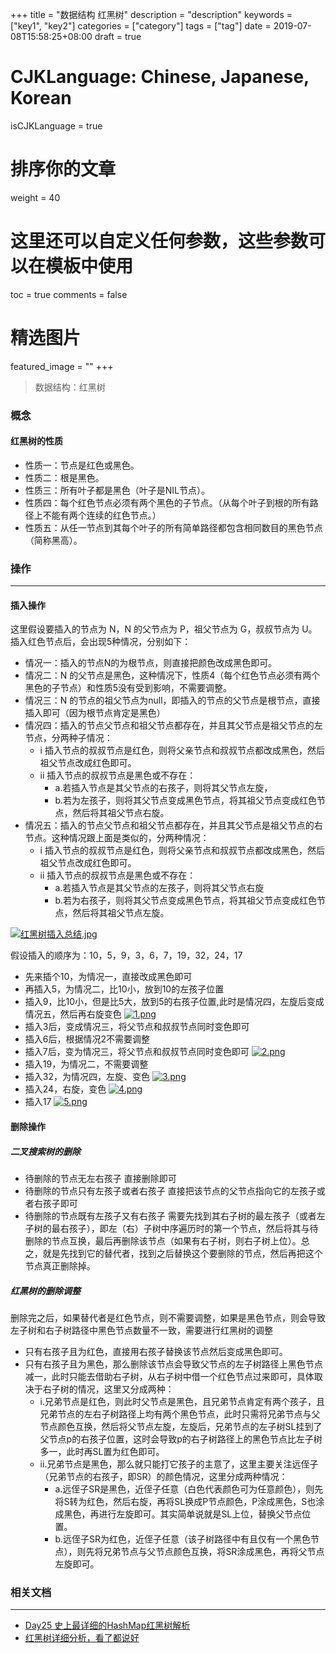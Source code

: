 +++
title = "数据结构 红黑树"
description = "description"
keywords = ["key1", "key2"]
categories = ["category"]
tags = ["tag"]
date = 2019-07-08T15:58:25+08:00
draft = true
# CJKLanguage: Chinese, Japanese, Korean
isCJKLanguage = true
# 排序你的文章
weight = 40

# 这里还可以自定义任何参数，这些参数可以在模板中使用
toc = true
comments = false
# 精选图片
featured_image = ""
+++

> 数据结构：红黑树  
<!--more-->
### 概念
#### 红黑树的性质
- 性质一：节点是红色或黑色。
- 性质二：根是黑色。
- 性质三：所有叶子都是黑色（叶子是NIL节点）。
- 性质四：每个红色节点必须有两个黑色的子节点。（从每个叶子到根的所有路径上不能有两个连续的红色节点。）
- 性质五：从任一节点到其每个叶子的所有简单路径都包含相同数目的黑色节点（简称黑高）。

### 操作
---
#### 插入操作
这里假设要插入的节点为 N，N 的父节点为 P，祖父节点为 G，叔叔节点为 U。插入红色节点后，会出现5种情况，分别如下：

- 情况一：插入的节点N的为根节点，则直接把颜色改成黑色即可。
- 情况二：N 的父节点是黑色，这种情况下，性质4（每个红色节点必须有两个黑色的子节点）和性质5没有受到影响，不需要调整。
- 情况三：N 的节点的祖父节点为null，即插入的节点的父节点是根节点，直接插入即可（因为根节点肯定是黑色）
- 情况四：插入的节点父节点和祖父节点都存在，并且其父节点是祖父节点的左节点，分两种子情况：
    - i 插入节点的叔叔节点是红色，则将父亲节点和叔叔节点都改成黑色，然后祖父节点改成红色即可。
    - ii 插入节点的叔叔节点是黑色或不存在：
        - a.若插入节点是其父节点的右孩子，则将其父节点左旋，
        - b.若为左孩子，则将其父节点变成黑色节点，将其祖父节点变成红色节点，然后将其祖父节点右旋。
- 情况五：插入的节点父节点和祖父节点都存在，并且其父节点是祖父节点的右节点。这种情况跟上面是类似的，分两种情况：
    - i 插入节点的叔叔节点是红色，则将父亲节点和叔叔节点都改成黑色，然后祖父节点改成红色即可。
    - ii 插入节点的叔叔节点是黑色或不存在：
        - a.若插入节点是其父节点的左孩子，则将其父节点右旋
        - b.若为右孩子，则将其父节点变成黑色节点，将其祖父节点变成红色节点，然后将其祖父节点左旋。

[![红黑树插入总结.jpg](https://i.postimg.cc/tg7cYPnF/3-4-5.jpg)](https://postimg.cc/rdXjHDJp)

假设插入的顺序为：10，5，9，3，6，7，19，32，24，17

- 先来插个10，为情况一，直接改成黑色即可
- 再插入5，为情况二，比10小，放到10的左孩子位置
- 插入9，比10小，但是比5大，放到5的右孩子位置,此时是情况四，左旋后变成情况五，然后再右旋变色
[![1.png](https://i.postimg.cc/Pqk4kwzt/1.png)](https://postimg.cc/rDQW1zPb)
- 插入3后，变成情况三，将父节点和叔叔节点同时变色即可
- 插入6后，根据情况2不需要调整
- 插入7后，变为情况三，将父节点和叔叔节点同时变色即可
[![2.png](https://i.postimg.cc/ryYNwbCZ/2.png)](https://postimg.cc/ThgDktsn)
- 插入19，为情况二，不需要调整
- 插入32，为情况四，左旋、变色
[![3.png](https://i.postimg.cc/TPqc23Cn/3.png)](https://postimg.cc/4KycBsC3)
- 插入24，右旋，变色
[![4.png](https://i.postimg.cc/Fs8pDqYk/4.png)](https://postimg.cc/w75DBwc9)
- 插入17
[![5.png](https://i.postimg.cc/jSfX9Xfg/5.png)](https://postimg.cc/w16LRD0L)

#### 删除操作
##### 二叉搜索树的删除
- 待删除的节点无左右孩子
直接删除即可
- 待删除的节点只有左孩子或者右孩子
直接把该节点的父节点指向它的左孩子或者右孩子即可
- 待删除的节点既有左孩子又有右孩子
需要先找到其右子树的最左孩子（或者左子树的最右孩子），即左（右）子树中序遍历时的第一个节点，然后将其与待删除的节点互换，最后再删除该节点（如果有右子树，则右子树上位）。总之，就是先找到它的替代者，找到之后替换这个要删除的节点，然后再把这个节点真正删除掉。

##### 红黑树的删除调整
删除完之后，如果替代者是红色节点，则不需要调整，如果是黑色节点，则会导致左子树和右子树路径中黑色节点数量不一致，需要进行红黑树的调整
- 只有右孩子且为红色，直接用右孩子替换该节点然后变成黑色即可。
- 只有右孩子且为黑色，那么删除该节点会导致父节点的左子树路径上黑色节点减一，此时只能去借助右子树，从右子树中借一个红色节点过来即可，具体取决于右子树的情况，这里又分成两种：
    - i.兄弟节点是红色，则此时父节点是黑色，且兄弟节点肯定有两个孩子，且兄弟节点的左右子树路径上均有两个黑色节点，此时只需将兄弟节点与父节点颜色互换，然后将父节点左旋，左旋后，兄弟节点的左子树SL挂到了父节点p的右孩子位置，这时会导致p的右子树路径上的黑色节点比左子树多一，此时再SL置为红色即可。
    - ii.兄弟节点是黑色，那么就只能打它孩子的主意了，这里主要关注远侄子（兄弟节点的右孩子，即SR）的颜色情况，这里分成两种情况：
        - a.远侄子SR是黑色，近侄子任意（白色代表颜色可为任意颜色），则先将S转为红色，然后右旋，再将SL换成P节点颜色，P涂成黑色，S也涂成黑色，再进行左旋即可。其实简单说就是SL上位，替换父节点位置。
        - b.远侄子SR为红色，近侄子任意（该子树路径中有且仅有一个黑色节点），则先将兄弟节点与父节点颜色互换，将SR涂成黑色，再将父节点左旋即可。

### 相关文档
---
- [Day25 史上最详细的HashMap红黑树解析](https://www.cnblogs.com/mfrank/p/9227097.html)
- [红黑树详细分析，看了都说好](https://segmentfault.com/a/1190000012728513?utm_source=tag-newest)

